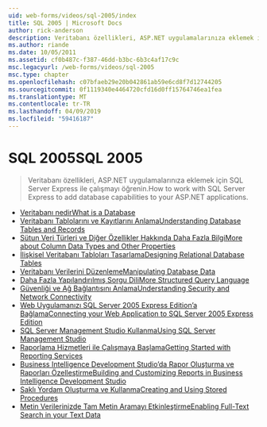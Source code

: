 ```yaml
---
uid: web-forms/videos/sql-2005/index
title: SQL 2005 | Microsoft Docs
author: rick-anderson
description: Veritabanı özellikleri, ASP.NET uygulamalarınıza eklemek için SQL Server Express ile çalışmayı öğrenin.
ms.author: riande
ms.date: 10/05/2011
ms.assetid: cf0b487c-f387-46dd-b3bc-6b3c4af17c9c
msc.legacyurl: /web-forms/videos/sql-2005
msc.type: chapter
ms.openlocfilehash: c07bfaeb29e20b042861ab59e6cd8f7d12744205
ms.sourcegitcommit: 0f1119340e4464720cfd16d0ff15764746ea1fea
ms.translationtype: MT
ms.contentlocale: tr-TR
ms.lasthandoff: 04/09/2019
ms.locfileid: "59416187"
---
```

# <a name="sql-2005"></a><span data-ttu-id="e329e-103">SQL 2005</span><span class="sxs-lookup"><span data-stu-id="e329e-103">SQL 2005</span></span>

> <span data-ttu-id="e329e-104">Veritabanı özellikleri, ASP.NET uygulamalarınıza eklemek için SQL Server Express ile çalışmayı öğrenin.</span><span class="sxs-lookup"><span data-stu-id="e329e-104">How to work with SQL Server Express to add database capabilities to your ASP.NET applications.</span></span>


- [<span data-ttu-id="e329e-105">Veritabanı nedir</span><span class="sxs-lookup"><span data-stu-id="e329e-105">What is a Database</span></span>](what-is-a-database.md)
- [<span data-ttu-id="e329e-106">Veritabanı Tablolarını ve Kayıtlarını Anlama</span><span class="sxs-lookup"><span data-stu-id="e329e-106">Understanding Database Tables and Records</span></span>](understanding-database-tables-and-records.md)
- [<span data-ttu-id="e329e-107">Sütun Veri Türleri ve Diğer Özellikler Hakkında Daha Fazla Bilgi</span><span class="sxs-lookup"><span data-stu-id="e329e-107">More about Column Data Types and Other Properties</span></span>](more-about-column-data-types-and-other-properties.md)
- [<span data-ttu-id="e329e-108">İlişkisel Veritabanı Tabloları Tasarlama</span><span class="sxs-lookup"><span data-stu-id="e329e-108">Designing Relational Database Tables</span></span>](designing-relational-database-tables.md)
- [<span data-ttu-id="e329e-109">Veritabanı Verilerini Düzenleme</span><span class="sxs-lookup"><span data-stu-id="e329e-109">Manipulating Database Data</span></span>](manipulating-database-data.md)
- [<span data-ttu-id="e329e-110">Daha Fazla Yapılandırılmış Sorgu Dili</span><span class="sxs-lookup"><span data-stu-id="e329e-110">More Structured Query Language</span></span>](more-structured-query-language.md)
- [<span data-ttu-id="e329e-111">Güvenliği ve Ağ Bağlantısını Anlama</span><span class="sxs-lookup"><span data-stu-id="e329e-111">Understanding Security and Network Connectivity</span></span>](understanding-security-and-network-connectivity.md)
- [<span data-ttu-id="e329e-112">Web Uygulamanızı SQL Server 2005 Express Edition’a Bağlama</span><span class="sxs-lookup"><span data-stu-id="e329e-112">Connecting your Web Application to SQL Server 2005 Express Edition</span></span>](connecting-your-web-application-to-sql-server-2005-express-edition.md)
- [<span data-ttu-id="e329e-113">SQL Server Management Studio Kullanma</span><span class="sxs-lookup"><span data-stu-id="e329e-113">Using SQL Server Management Studio</span></span>](using-sql-server-management-studio.md)
- [<span data-ttu-id="e329e-114">Raporlama Hizmetleri ile Çalışmaya Başlama</span><span class="sxs-lookup"><span data-stu-id="e329e-114">Getting Started with Reporting Services</span></span>](getting-started-with-reporting-services.md)
- [<span data-ttu-id="e329e-115">Business Intelligence Development Studio’da Rapor Oluşturma ve Raporları Özelleştirme</span><span class="sxs-lookup"><span data-stu-id="e329e-115">Building and Customizing Reports in Business Intelligence Development Studio</span></span>](building-and-customizing-reports-in-business-intelligence-development-studio.md)
- [<span data-ttu-id="e329e-116">Saklı Yordam Oluşturma ve Kullanma</span><span class="sxs-lookup"><span data-stu-id="e329e-116">Creating and Using Stored Procedures</span></span>](creating-and-using-stored-procedures.md)
- [<span data-ttu-id="e329e-117">Metin Verilerinizde Tam Metin Aramayı Etkinleştirme</span><span class="sxs-lookup"><span data-stu-id="e329e-117">Enabling Full-Text Search in your Text Data</span></span>](enabling-full-text-search-in-your-text-data.md)
